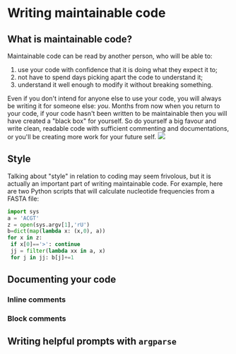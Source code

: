 # Writing maintainable code

## What is maintainable code?

Maintainable code can be read by another person, who will be able to:
1. use your code with confidence that it is doing what they expect it to;
2. not have to spend days picking apart the code to understand it;
3. understand it well enough to modify it without breaking something.

Even if you don't intend for anyone else to use your code, you will always be writing it for someone else: *you*.  Months from now when you return to your code, if your code hasn't been written to be maintainable then you will have created a "black box" for yourself.  So do yourself a big favour and write clean, readable code with sufficient commenting and documentations, or you'll be creating more work for your future self.
![](https://imgs.xkcd.com/comics/future_self.png)


## Style

Talking about "style" in relation to coding may seem frivolous, but it is actually an important part of writing maintainable code.  For example, here are two Python scripts that will calculate nucleotide frequencies from a FASTA file:

```python
import sys
a = 'ACGT'
z = open(sys.argv[1],'rU')
b=dict(map(lambda x: (x,0), a))
for x in z:
 if x[0]=='>': continue
 jj = filter(lambda xx in a, x)
 for j in jj: b[j]+=1
```


## Documenting your code


### Inline comments

### Block comments


## Writing helpful prompts with `argparse`


